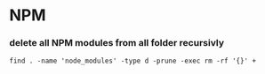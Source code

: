 # NPM

### delete all NPM modules from all folder recursivly

```
find . -name 'node_modules' -type d -prune -exec rm -rf '{}' +
```

